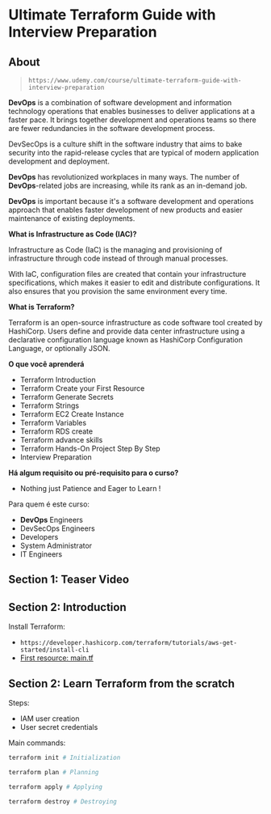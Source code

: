 # Ultimate Terraform Guide with Interview Preparation

## About

> `https://www.udemy.com/course/ultimate-terraform-guide-with-interview-preparation`

**DevOps** is a combination of software development and information technology operations that enables businesses to deliver applications at a faster pace. It brings together development and operations teams so there are fewer redundancies in the software development process.

DevSecOps is a culture shift in the software industry that aims to bake security into the rapid-release cycles that are typical of modern application development and deployment.

**DevOps** has revolutionized workplaces in many ways. The number of **DevOps**-related jobs are increasing, while its rank as an in-demand job.

**DevOps** is important because it's a software development and operations approach that enables faster development of new products and easier maintenance of existing deployments.

**What is Infrastructure as Code (IAC)?**

Infrastructure as Code (IaC) is the managing and provisioning of infrastructure through code instead of through manual processes.

With IaC, configuration files are created that contain your infrastructure specifications, which makes it easier to edit and distribute configurations. It also ensures that you provision the same environment every time.

**What is Terraform?**

Terraform is an open-source infrastructure as code software tool created by HashiCorp. Users define and provide data center infrastructure using a declarative configuration language known as HashiCorp Configuration Language, or optionally JSON.

**O que você aprenderá**

- Terraform Introduction
- Terraform Create your First Resource
- Terraform Generate Secrets
- Terraform Strings
- Terraform EC2 Create Instance
- Terraform Variables
- Terraform RDS create
- Terraform advance skills
- Terraform Hands-On Project Step By Step
- Interview Preparation

**Há algum requisito ou pré-requisito para o curso?**

- Nothing just Patience and Eager to Learn !

Para quem é este curso:

- **DevOps** Engineers
- DevSecOps Engineers
- Developers
- System Administrator
- IT Engineers

## Section 1: Teaser Video

## Section 2: Introduction

Install Terraform:

- `https://developer.hashicorp.com/terraform/tutorials/aws-get-started/install-cli`
- [First resource: main.tf](./resources/tf/first/main.tf)

## Section 2: Learn Terraform from the scratch

Steps:

- IAM user creation
- User secret credentials

Main commands:

```sh
terraform init # Initialization

terraform plan # Planning

terraform apply # Applying

terraform destroy # Destroying
```
